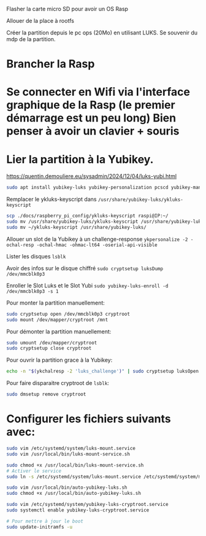 Flasher la carte micro SD pour avoir un OS Rasp

Allouer de la place à rootfs

Créer la partition depuis le pc ops (20Mo) en utilisant LUKS. Se souvenir du mdp de la partition.


# Brancher la Rasp

# Se connecter en Wifi via l'interface graphique de la Rasp (le premier démarrage est un peu long) Bien penser à avoir un clavier + souris

# Lier la partition à la Yubikey.

https://quentin.demouliere.eu/sysadmin/2024/12/04/luks-yubi.html

```bash
sudo apt install yubikey-luks yubikey-personalization pcscd yubikey-manager vim
```

Remplacer le ykluks-keyscript dans `/usr/share/yubikey-luks/ykluks-keyscript`


```bash
scp ./docs/raspberry_pi_config/ykluks-keyscript raspi@IP:~/
sudo mv /usr/share/yubikey-luks/ykluks-keyscript /usr/share/yubikey-luks/ykluks-keyscript.old
sudo mv ~/ykluks-keyscript /usr/share/yubikey-luks/
```

Allouer un slot de la Yubikey à un challenge-response `ykpersonalize -2 -ochal-resp -ochal-hmac -ohmac-lt64 -oserial-api-visible`

Lister les disques `lsblk`

Avoir des infos sur le disque chiffré `sudo cryptsetup luksDump /dev/mmcblk0p3`

Enroller le Slot Luks et le Slot Yubi `sudo yubikey-luks-enroll -d /dev/mmcblk0p3 -s 1`

Pour monter la partition manuellement:
```bash
sudo cryptsetup open /dev/mmcblk0p3 cryptroot
sudo mount /dev/mapper/cryptroot /mnt
```

Pour démonter la partition manuellement:
```bash
sudo umount /dev/mapper/cryptroot 
sudo cryptsetup close cryptroot
```

Pour ouvrir la partition grace à la Yubikey:
```bash
echo -n "$(ykchalresp -2 'luks_challenge')" | sudo cryptsetup luksOpen --key-file=- /dev/mmcblk0p3 cryptroot
```

Pour faire disparaitre cryptroot de `lsblk`:
```bash
sudo dmsetup remove cryptroot
``` 

# Configurer les fichiers suivants avec:

```bash
sudo vim /etc/systemd/system/luks-mount.service
sudo vim /usr/local/bin/luks-mount-service.sh

sudo chmod +x /usr/local/bin/luks-mount-service.sh
# Activer le service
sudo ln -s /etc/systemd/system/luks-mount.service /etc/systemd/system/multi-user.target.wants/

sudo vim /usr/local/bin/auto-yubikey-luks.sh
sudo chmod +x /usr/local/bin/auto-yubikey-luks.sh

sudo vim /etc/systemd/system/yubikey-luks-cryptroot.service
sudo systemctl enable yubikey-luks-cryptroot.service

# Pour mettre à jour le boot
sudo update-initramfs -u
```

